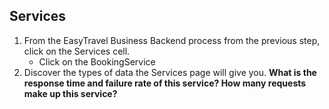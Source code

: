 ## Services

1. From the EasyTravel Business Backend process from the previous step, click on the Services cell.
    * Click on the BookingService
3. Discover the types of data the Services page will give you. **What is the response time and failure rate of this service? How many requests make up this service?**

